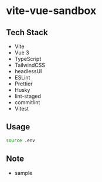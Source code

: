 # vite-vue-sandbox

## Tech Stack

- Vite
- Vue 3
- TypeScript
- TailwindCSS
- headlessUI
- ESLint
- Prettier
- Husky
- lint-staged
- commitlint
- Vitest

## Usage

```bash
source .env
```

## Note

- sample
